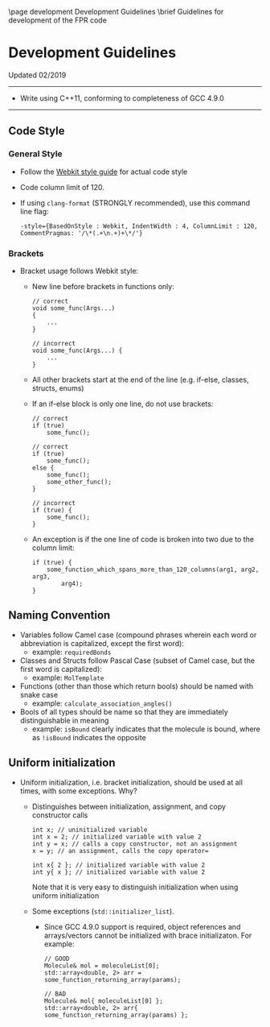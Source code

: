 \page development Development Guidelines
\brief Guidelines for development of the FPR code

# Development Guidelines

Updated 02/2019

---

- Write using C++11, conforming to completeness of GCC 4.9.0

---

## Code Style

### General Style

  - Follow the [Webkit style guide](https://webkit.org/code-style-guidelines/) for actual code style
  - Code column limit of 120.
  - If using `clang-format` (STRONGLY recommended), use this command line flag: 

        -style={BasedOnStyle : Webkit, IndentWidth : 4, ColumnLimit : 120, CommentPragmas: '/\*(.+\n.+)+\*/'}

### Brackets

  - Bracket usage follows Webkit style:
    - New line before brackets in functions only:

          // correct
          void some_func(Args...)
          {
              ...
          }

          // incorrect
          void some_func(Args...) {
              ...
          }

    - All other brackets start at the end of the line (e.g. if-else, classes, structs, enums)
    - If an if-else block is only one line, do not use brackets:

          // correct
          if (true)
              some_func();

          // correct
          if (true)
              some_func();
          else {
              some_func();
              some_other_func();
          }

          // incorrect
          if (true) {
              some_func();
          }

    - An exception is if the one line of code is broken into two due to the column limit:

          if (true) {
              some_function_which_spans_more_than_120_columns(arg1, arg2, arg3,
                  arg4);
          }

## Naming Convention

  - Variables follow Camel case (compound phrases wherein each word or abbreviation is capitalized, except the first word):
    - example: `requiredBonds`
  - Classes and Structs follow Pascal Case (subset of Camel case, but the first word is capitalized):
    - example: `MolTemplate`
  - Functions (other than those which return bools) should be named with snake case
    - example: `calculate_association_angles()`
  - Bools of all types should be name so that they are immediately distinguishable in meaning
    - example: `isBound` clearly indicates that the molecule is bound, where as `!isBound`  indicates the opposite

## Uniform initialization 

  - Uniform initialization, i.e. bracket initialization, should be used at all times, with some exceptions. Why?
    - Distinguishes between initialization, assignment, and copy constructor calls

          int x; // uninitialized variable
          int x = 2; // initialized variable with value 2
          int y = x; // calls a copy constructor, not an assignment
          x = y; // an assignment, calls the copy operator=

          int x{ 2 }; // initialized variable with value 2
          int y{ x }; // initialized variable with value 2

      Note that it is very easy to distinguish initialization when using uniform initialization
    - Some exceptions (`std::initializer_list`).
      - Since GCC 4.9.0 support is required, object references and arrays/vectors cannot be initialized with brace initializaton. For example:
          
            // GOOD
            Molecule& mol = moleculeList[0];
            std::array<double, 2> arr = some_function_returning_array(params);

            // BAD
            Molecule& mol{ moleculeList[0] };
            std::array<double, 2> arr{ some_function_returning_array(params) };
